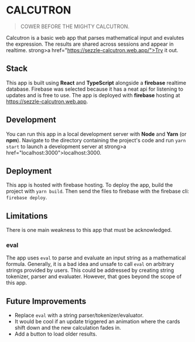 # CALCUTRON 

> COWER BEFORE THE MIGHTY CALCUTRON.

Calcutron is a basic web app that parses mathematical input and evalutes the expression. The results are shared across sessions and appear in realtime.
strong>a href="https://sezzle-calcutron.web.app/">Try it out.</a>

## Stack

This app is built using **React** and **TypeScript** alongside a **firebase** realtime database. Firebase was selected because it has a neat api for listening to updates and is free to use. The app is deployed with **firebase** hosting at https://sezzle-calcutron.web.app.

## Development

You can run this app in a local development server with **Node** and **Yarn** (or **npm**).
Navigate to the directory containing the project's code and run `yarn start` to launch a development server at strong>a href="localhost:3000">localhost:3000</a>.

## Deployment

This app is hosted with firebase hosting. To deploy the app, build the project with `yarn build`. Then send the files to firebase with the firebase cli: `firebase deploy`.

## Limitations

There is one main weakness to this app that must be acknowledged. 

### eval

The app uses `eval` to parse and evaluate an input string as a mathematical formula. Generally, it is a bad idea and unsafe to call `eval` on arbitrary strings provided by users. This could be addressed by creating string tokenizer, parser and evaluater. However, that goes beyond the scope of this app. 

## Future Improvements

* Replace `eval` with a string parser/tokenizer/evaluator.
* It would be cool if an update triggered an animation where the cards shift down and the new calculation fades in.
* Add a button to load older results.